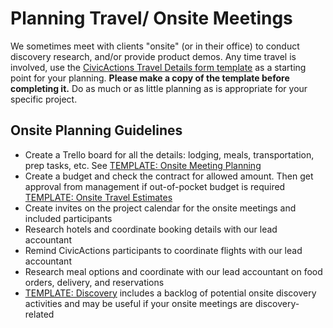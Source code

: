 # Planning Travel/ Onsite Meetings

We sometimes meet with clients "onsite" (or in their office) to conduct discovery research, and/or provide product demos. Any time travel is involved, use the [CivicActions Travel Details form template](https://docs.google.com/forms/d/19rqLkEh1xzjpri-vfN68xxmXvfcb5ThmmzJu1I6YYnM/edit) as a starting point for your planning. **Please make a copy of the template before completing it.** Do as much or as little planning as is appropriate for your specific project.

## Onsite Planning Guidelines

-   Create a Trello board for all the details: lodging, meals, transportation, prep tasks, etc. See [TEMPLATE: Onsite Meeting Planning](https://trello.com/b/bAaDzP0s/template-onsite-meeting-planning)
-   Create a budget and check the contract for allowed amount. Then get approval from management if out-of-pocket budget is required
    <br>[TEMPLATE: Onsite Travel Estimates](https://docs.google.com/spreadsheets/d/1dMNIFuhIeDMtqyp5oYpsLrXO9CVRZ-5ooPoR54doW7U/edit?usp=drive_web&ouid=103893616702532363241)
-   Create invites on the project calendar for the onsite meetings and included participants
-   Research hotels and coordinate booking details with our lead accountant
-   Remind CivicActions participants to coordinate flights with our lead accountant
-   Research meal options and coordinate with our lead accountant on food orders, delivery, and reservations
-   [TEMPLATE: Discovery](https://trello.com/b/TtMYHp1i/template-discovery) includes a backlog of potential onsite discovery activities and may be useful if your onsite meetings are discovery-related
